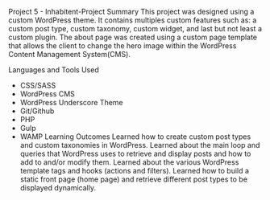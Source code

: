 Project 5 - Inhabitent-Project
Summary
This project was designed using a custom WordPress theme. It contains multiples custom features such as: a custom post type, custom taxonomy, custom widget, and last but not least a custom plugin. The about page was created using a custom page template that allows the client to change the hero image within the WordPress Content Management System(CMS).

Languages and Tools Used
* CSS/SASS
* WordPress CMS
* WordPress Underscore Theme
* Git/Github
* PHP
* Gulp
* WAMP
Learning Outcomes
Learned how to create custom post types and custom taxonomies in WordPress.
Learned about the main loop and queries that WordPress uses to retrieve and display posts and how to add to and/or modify them.
Learned about the various WordPress template tags and hooks (actions and filters).
Learned how to build a static front page (home page) and retrieve different post types to be displayed dynamically.
